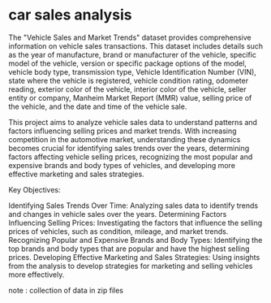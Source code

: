 # car sales analysis

The "Vehicle Sales and Market Trends" dataset provides comprehensive information on vehicle sales transactions. This dataset includes details such as the year of manufacture, brand or manufacturer of the vehicle, specific model of the vehicle, version or specific package options of the model, vehicle body type, transmission type, Vehicle Identification Number (VIN), state where the vehicle is registered, vehicle condition rating, odometer reading, exterior color of the vehicle, interior color of the vehicle, seller entity or company, Manheim Market Report (MMR) value, selling price of the vehicle, and the date and time of the vehicle sale.

This project aims to analyze vehicle sales data to understand patterns and factors influencing selling prices and market trends. With increasing competition in the automotive market, understanding these dynamics becomes crucial for identifying sales trends over the years, determining factors affecting vehicle selling prices, recognizing the most popular and expensive brands and body types of vehicles, and developing more effective marketing and sales strategies.

Key Objectives:

Identifying Sales Trends Over Time: Analyzing sales data to identify trends and changes in vehicle sales over the years.
Determining Factors Influencing Selling Prices: Investigating the factors that influence the selling prices of vehicles, such as condition, mileage, and market trends.
Recognizing Popular and Expensive Brands and Body Types: Identifying the top brands and body types that are popular and have the highest selling prices.
Developing Effective Marketing and Sales Strategies: Using insights from the analysis to develop strategies for marketing and selling vehicles more effectively.

note : collection of data in zip files
